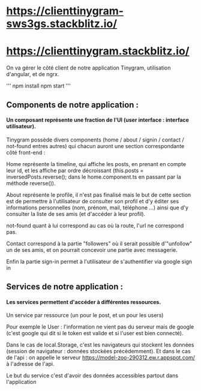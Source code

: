 # <a href="https://clienttinygram-sws3gs.stackblitz.io/">https://clienttinygram-sws3gs.stackblitz.io/</a>
# <a href="https://clienttinygram.stackblitz.io/">https://clienttinygram.stackblitz.io/</a>


On va gérer le côté client de notre application Tinygram, utilisation d'angular, et de ngrx. 

'''
npm install
npm start
'''


## Components de notre application : 

#### Un composant représente une fraction de l'UI (user interface : interface utilisateur). 

Tinygram possède divers components (home / about / signin / contact / not-found entres autres) qui chacun auront une section correspondante côté front-end : 

Home représente la timeline, qui affiche les posts, en prenant en compte leur id, et les affiche par ordre décroissant (this.posts = inversedPosts.reverse(); dans le home.component.ts en passant par la méthode reverse()). 


About représente le profile, il n'est pas finalisé mais le but de cette section est de permettre à l'utilisateur de consulter son profil et 
d'y éditer ses informations personnelles (nom, prénom, mail, téléphone ...) ainsi que d'y consulter la liste de ses amis (et d'accéder à leur profil). 

not-found quant à lui correspond au cas où la route, l'url ne correspond pas. 

Contact correspond à la partie "followers" où il serait possible d'"unfollow" un de ses amis, et on pourrait concevoir une partie avec messagerie. 

Enfin la partie sign-in permet à l'utilisateur de s'authentifier via google sign in 



## Services de notre application : 

#### Les services permettent d'accéder à différentes ressources. 

Un service par ressource (un pour le post, et un pour les users) 

Pour exemple le User : l'information ne vient pas du serveur mais de google (c'est google qui dit si le token est valide et si l'user est bien connecté). 

Dans le cas de local.Storage, c'est les navigateurs qui stockent les données (session de navigateur : données stockées précèdemment). 
Et dans le cas de l'api : on appelle le serveur  <a target="_blank" href="https://model-zoo-290312.ew.r.appspot.com/"> https://model-zoo-290312.ew.r.appspot.com/</a> à l'adresse de l'api. 

Le but du service c'est d'avoir des données accessibles partout dans l'application 




